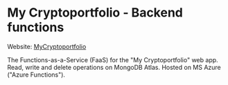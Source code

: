 # My Cryptoportfolio - Backend functions
Website: [MyCryptoportfolio](https://rene78.github.io/My-Cryptoportfolio/)

The Functions-as-a-Service (FaaS) for the "My Cryptoportfolio" web app. Read, write and delete operations on MongoDB Atlas. Hosted on MS Azure ("Azure Functions").